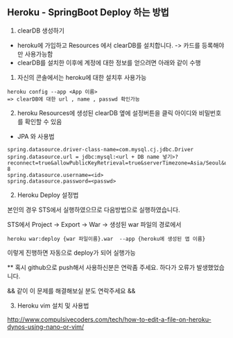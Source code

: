 ## Heroku - SpringBoot Deploy 하는 방법

1. clearDB 생성하기

 - heroku에 가입하고 Resources 에서 clearDB를 설치합니다. -> 카드를 등록해야만 사용가능함
 - clearDB를 설치한 이후에 계정에 대한 정보를 얻으려면 아래와 같이 수행
 
 1) 자신의 콘솔에서는 heroku에 대한 설치후 사용가능 
 ~~~
 heroku config --app <App 이름>
 => clearDB에 대한 url , name , passwd 확인가능
 ~~~
 2) heroku Resources에 생성된 clearDB 옆에 설정버튼을 클릭
 아이디와 비밀번호를 확인할 수 있음
 
 * JPA 와 사용법
 ~~~
 spring.datasource.driver-class-name=com.mysql.cj.jdbc.Driver
spring.datasource.url = jdbc:mysql:<url + DB name 넣기>?reconnect=true&allowPublicKeyRetrieval=true&serverTimezone=Asia/Seoul&useSSL=false&useUnicode=true&characterEncoding=UTF-8
spring.datasource.username=<id>
spring.datasource.password=<passwd>
 ~~~
 
2. Heroku Deploy 설정법

본인의 경우 STS에서 실행하였으므로 다음방법으로 실행하였습니다.

STS에서 Project -> Export -> War -> 생성된 war 파일의 경로에서 
~~~
heroku war:deploy {war 파일이름}.war  --app {heroku에 생성된 앱 이름}
~~~
이렇게 진행하면 자동으로 deploy가 되어 실행가능

** 혹시 github으로 push해서 사용하신분은 연락좀 주세요. 하다가 오류가 발생했었습니다.

   && 같이 이 문제를 해결해보실 분도 연락주세요 &&
   
3. Heroku vim 설치 및 사용법

http://www.compulsivecoders.com/tech/how-to-edit-a-file-on-heroku-dynos-using-nano-or-vim/
